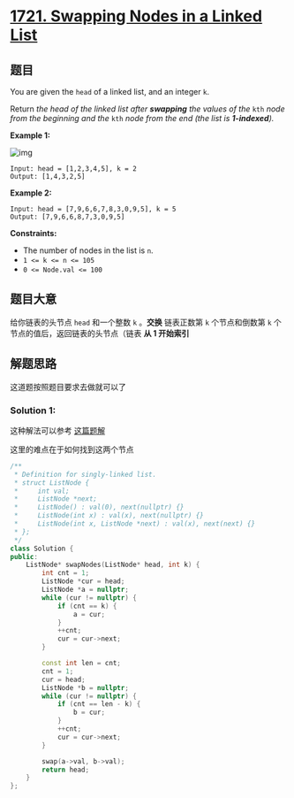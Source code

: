 # [1721. Swapping Nodes in a Linked List](https://leetcode.com/problems/swapping-nodes-in-a-linked-list/)

## 题目

You are given the `head` of a linked list, and an integer `k`.

Return *the head of the linked list after **swapping** the values of the* `kth` *node from the beginning and the* `kth` *node from the end (the list is **1-indexed**).*

 

**Example 1:**

![img](https://assets.leetcode.com/uploads/2020/09/21/linked1.jpg)

```
Input: head = [1,2,3,4,5], k = 2
Output: [1,4,3,2,5]
```

**Example 2:**

```
Input: head = [7,9,6,6,7,8,3,0,9,5], k = 5
Output: [7,9,6,6,8,7,3,0,9,5]
```

 

**Constraints:**

- The number of nodes in the list is `n`.
- `1 <= k <= n <= 105`
- `0 <= Node.val <= 100`

## 题目大意

给你链表的头节点 `head` 和一个整数 `k` 。**交换** 链表正数第 `k` 个节点和倒数第 `k` 个节点的值后，返回链表的头节点（链表 **从 1 开始索引**

## 解题思路

这道题按照题目要求去做就可以了

### Solution 1:

这种解法可以参考 [这篇题解](https://books.halfrost.com/leetcode/ChapterFour/1700~1799/1721.Swapping-Nodes-in-a-Linked-List/)

这里的难点在于如何找到这两个节点

````c++
/**
 * Definition for singly-linked list.
 * struct ListNode {
 *     int val;
 *     ListNode *next;
 *     ListNode() : val(0), next(nullptr) {}
 *     ListNode(int x) : val(x), next(nullptr) {}
 *     ListNode(int x, ListNode *next) : val(x), next(next) {}
 * };
 */
class Solution {
public:
    ListNode* swapNodes(ListNode* head, int k) {
        int cnt = 1;
        ListNode *cur = head;
        ListNode *a = nullptr;
        while (cur != nullptr) {
            if (cnt == k) {
                a = cur;
            }
            ++cnt;
            cur = cur->next;
        }

        const int len = cnt;
        cnt = 1;
        cur = head;
        ListNode *b = nullptr;
        while (cur != nullptr) {
            if (cnt == len - k) {
                b = cur;
            }
            ++cnt;
            cur = cur->next;
        }

        swap(a->val, b->val);
        return head;
    }
};
````
